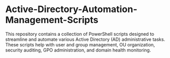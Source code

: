 # Active-Directory-Automation-Management-Scripts
This repository contains a collection of PowerShell scripts designed to streamline and automate various Active Directory (AD) administrative tasks. These scripts help with user and group management, OU organization, security auditing, GPO administration, and domain health monitoring.
